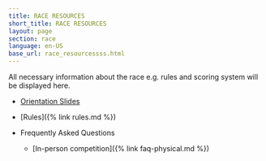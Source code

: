 ```yaml
---
title: RACE RESOURCES
short_title: RACE RESOURCES
layout: page
section: race
language: en-US
base_url: race_resourcessss.html
---
```


All necessary information about the race e.g. rules and scoring system will be displayed here.

<!-- - [Orientation Slides (Nov 17 19:00 KST)](../static_data/KSTME2022_Orientation.pdf) -->
<!-- - [Orientation Slides (It will be open by May 25th)](../static_data/KSTME2022_Orientation.pdf) -->
- [Orientation Slides](./static_data/F1Tenth_Orientation_230908.pdf)
- [Rules]({% link rules.md %})

- Frequently Asked Questions
  - [In-person competition]({% link faq-physical.md %})
